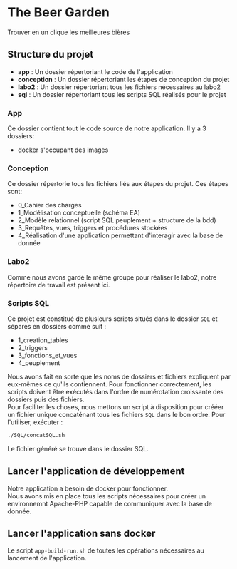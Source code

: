 # The Beer Garden

Trouver en un clique les meilleures bières

## Structure du projet

-   **app** : Un dossier répertoriant le code de l'application
-   **conception** : Un dossier répertoriant les étapes de conception du projet
-   **labo2** : Un dossier répertoriant tous les fichiers nécessaires au labo2
-   **sql** : Un dossier répertoriant tous les scripts SQL réalisés pour le projet

### App

Ce dossier contient tout le code source de notre application. Il y a 3 dossiers:

* docker s'occupant des images

### Conception

Ce dossier répertorie tous les fichiers liés aux étapes du projet. Ces étapes sont:

-   0_Cahier des charges
-   1_Modélisation conceptuelle (schéma EA)
-   2_Modèle relationnel (script SQL peuplement + structure de la bdd)
-   3_Requêtes, vues, triggers et procédures stockées
-   4_Réalisation d'une application permettant d'interagir avec la base de donnée

### Labo2

Comme nous avons gardé le même groupe pour réaliser le labo2, notre répertoire de travail est présent ici.

### Scripts SQL

Ce projet est constitué de plusieurs scripts situés dans le dossier `SQL` et séparés en dossiers comme suit :

-   1_creation_tables
-   2_triggers
-   3_fonctions_et_vues
-   4_peuplement  

Nous avons fait en sorte que les noms de dossiers et fichiers expliquent par eux-mêmes ce qu'ils contiennent.
Pour fonctionner correctement, les scripts doivent être exécutés dans l'ordre de numérotation croissante des dossiers puis des fichiers.  
Pour faciliter les choses, nous mettons un script à disposition pour crééer un fichier unique concaténant tous les fichiers `SQL` dans le bon ordre. Pour l'utiliser, exécuter :  

```sh
./SQL/concatSQL.sh
```

Le fichier généré se trouve dans le dossier SQL.

## Lancer l'application de développement

Notre application a besoin de docker pour fonctionner.  
Nous avons mis en place tous les scripts nécessaires pour créer un environnemnt Apache-PHP capable de communiquer avec la base de donnée.

## Lancer l'application sans docker

Le script `app-build-run.sh` de toutes les opérations nécessaires au lancement de l'application.
